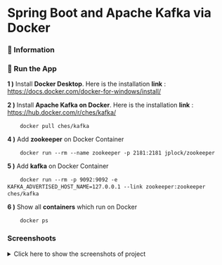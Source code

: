 # Spring Boot and Apache Kafka via Docker

### 📖 Information

### 🔨 Run the App

<b>1 )</b> Install <b>Docker Desktop</b>. Here is the installation <b>link</b> : https://docs.docker.com/docker-for-windows/install/

<b>2 )</b> Install <b>Apache Kafka on Docker</b>. Here is the installation <b>link</b> : https://hub.docker.com/r/ches/kafka/
```
    docker pull ches/kafka
```

<b>4 )</b> Add <b>zookeeper</b> on Docker Container
```
    docker run --rm --name zookeeper -p 2181:2181 jplock/zookeeper 
```
<b>5 )</b> Add <b>kafka</b> on Docker Container
```
    docker run --rm -p 9092:9092 -e KAFKA_ADVERTISED_HOST_NAME=127.0.0.1 --link zookeeper:zookeeper ches/kafka
```
<b>6 )</b> Show all <b>containers</b> which run on Docker
```
    docker ps 
```

### Screenshoots

<details>
<summary>Click here to show the screenshots of project</summary>
    ![](docker_images\0.PNG | width=100)
    <p> Figure 1 </p>
    <img width="400" height="300" src ="docker_images\0.PNG">
    <p> Figure 2 </p>
    <img width="1000" height="200" src ="docker_images\1.PNG">
    <p> Figure 3 </p>
    <img width="1000" height="200" src ="docker_images\2.PNG">
    <p> Figure 4 </p>
    <img width="1000" height="200" src ="docker_images\3.PNG">
    <p> Figure 5 </p>
    <img width="1000" height="200" src ="docker_images\4.PNG">
    <p> Figure 6 </p>
    <img width="1000" height="200" src ="docker_images\5.PNG">
    <p> Figure 7 </p>
    <img width="1000" height="300" src ="docker_images\6.PNG">
    <p> Figure 8 </p>
    <img width="1000" height="300" src ="docker_images\7.PNG">
    <p> Figure 9 </p>
    <img width="1000" height="300" src ="docker_images\8.PNG">
    <p> Figure 10 </p>
    <img width="1000" height="500" src ="docker_images\9.PNG">
</details>